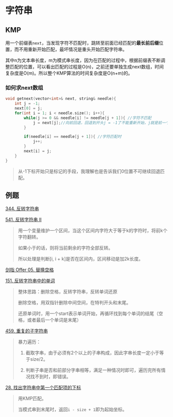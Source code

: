 字符串
===

## KMP

用一个前缀表`next`，当发现字符不匹配时，跳转至前面已经匹配的**最长前后缀**位置，而不用重新开始匹配，最坏情况是重头开始匹配字符串。

其中n为文本串长度，m为模式串长度，因为在匹配的过程中，根据前缀表不断调整匹配的位置，可以看出匹配的过程是O(n)，之前还要单独生成next数组，时间复杂度是O(m)。所以整个KMP算法的时间复杂度是O(n+m)的。

### 如何求next数组

```cpp
void getnext(vector<int>& next, string& needle){
    int j = -1;
    next[0] = j;
    for(int i = 1; i < needle.size(); i++){
        while(j >= 0 && needle[i] != needle[j + 1]){ //字符不匹配
            j = next[j];//向前回退，回退到开头j = -1了不能重新开始，j就是前一个，比较的是j + 1
        }

        if(needle[i] == needle[j + 1]){ //字符匹配时
            j++;
        }
        next[i] = j;
    }
}
```

> 从-1下标开始只是标记的手段，我理解也是告诉我们0位置不可继续回退匹配。

## 例题

[344. 反转字符串](https://leetcode.cn/problems/reverse-string/)

[541. 反转字符串 II](https://leetcode.cn/problems/reverse-string-ii/)

> 用一个变量维护一个区间，当这个区间内字符大于等于k的字符时，将前k个字符翻转。
>
> 如果小于的话，则将当前剩余的字符全部反转。
>
> 所以处理是判断[i, i + k]是否在区间内，区间移动是加2k长度。

[剑指 Offer 05. 替换空格](https://leetcode.cn/problems/ti-huan-kong-ge-lcof/)

[151. 反转字符串中的单词](https://leetcode.cn/problems/reverse-words-in-a-string/)

> 整体思路：删除空格，反转字符串，反转单词还原
>
> 删除空格，用双指针删除中间空间，在特判开头和末尾。
>
> 还原单词时，用一个start表示单词开始，再循环找到每个单词的结尾（空格，或者最后一个单词是末尾）

[459. 重复的子字符串](https://leetcode.cn/problems/repeated-substring-pattern/)

> 暴力遍历：
>
> 1. 截取字串，由于必须有2个以上的子串构成，因此字串长度一定小于等于size/2。
>
> 2. 判断子串是否和前部分字串相等，满足一种情况时即可，遍历完所有情况找不到时，即错误。

[28. 找出字符串中第一个匹配项的下标](https://leetcode.cn/problems/find-the-index-of-the-first-occurrence-in-a-string/)

> 用KMP匹配。
>
> 当模式串到末尾时，返回`i - size + 1`即为起始坐标。
